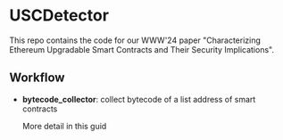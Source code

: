 # USCDetector

This repo contains the code for our WWW'24 paper "Characterizing Ethereum Upgradable Smart Contracts and Their Security Implications".

## Workflow

- **bytecode_collector**: collect bytecode of a list address of smart contracts
  
  More detail in this guid
